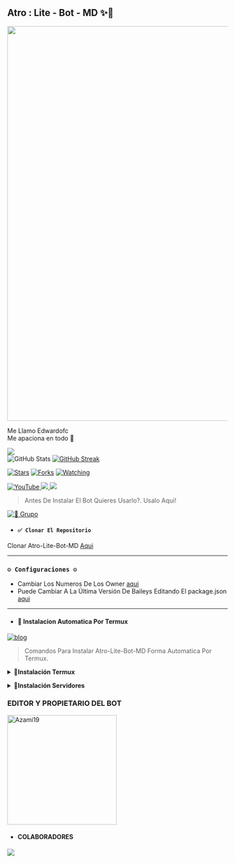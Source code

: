 ## Atro : Lite - Bot - MD ✨🦉

<p align="center">
<img src="https://telegra.ph/file/d7e24ffa346e3ed2d0c37.jpg" alt="" width="900"/>
</p> 

Me Llamo Edwardofc
<br>
Me apaciona en todo 🫣
<br>

<!-- Mi Estadística -->

![](https://komarev.com/ghpvc/?username=Edwardofc&color=000000)  
<img alt = "GitHub Stats" src="https://github-readme-stats.vercel.app/api?username=Edwardofc&show_icons=true&hide=issues&icon_color=C9D1D9&hide_border=false&title_color=C9D1D9&text_color=8B948D&bg_color=0D1117&theme=dark">
[![GitHub Streak](http://github-readme-streak-stats.herokuapp.com?user=Edwardofc&theme=dark)](https://git.io/streak-stats)  

<a href="https://github.com/Edwardofc/Atro-Lite-Bot-MD"><img title="Stars" src="https://img.shields.io/github/stars/Edwardofc/atro-lite-Bot-MD?color=ff4500&style=flat-square" /></a>
<a href="https://github.com/zhwzein/Killua-Zoldyck/network/members"><img title="Forks" src="https://img.shields.io/github/forks/Edwardofc/Atro-Lite-Bot-MD?color=ff4500&style=flat-square" /></a>
<a href="https://github.com/zhwzein/Killua-Zoldyck/watchers"><img title="Watching" src="https://img.shields.io/github/watchers/edwardofc/Atro-Lite-Bot-MD?label=watchers&color=ff4500&style=flat-square" /></a> <br>


<a href="https://youtube.com/@EdwardDc07?si=q2tv3yvnUFnM4IF4">
<img src="https://img.shields.io/badge/YouTube-FF0000?style=for-the-badge&logo=youtube&logoColor=white" alt="YouTube">
</a>
<a href="https://instagram.com/edwarddc05">
<img src="https://img.shields.io/badge/Instagram-E4405F?style=for-the-badge&logo=instagram&logoColor=white">
</a>
       <a href="https://github.com/Edwardofc/" target="_blank"><img src="https://shields.io/badge/Edwardofc-111111.svg?&style=for-the-badge&logo=github"></a>  


> Antes De Instalar El Bot Quieres Usarlo?. Usalo Aqui!

<a href="https://chat.whatsapp.com/IPXgNBsAyYD1XVKnRexkF5"><img alt="🦉 Grupo" src="https://img.shields.io/badge/Grupo-25D366?style=for-the-badge&logo=whatsapp&logoColor=white"/></a>

- #### `✅ Clonar El Repositorio`
 Clonar Atro-Lite-Bot-MD [Aqui](https://github.com/Edwardofc/Atro-Lite-Bot-MD/fork)

***

### `⚙️ Configuraciones ⚙️`
- Cambiar Los Numeros De Los Owner [aqui](https://github.com/Edwardofc/Atro-Lite-Bot-MD/blob/main/config.js#L6)
- Puede Cambiar A La Última Versión De Baileys Editando El package.json [aqui](https://github.com/Edwardofc/Atro-Lite-Bot-MD/blob/main/package.json#L42)
***

- #### 🚩 Instalacion Automatica Por Termux
[![blog](https://img.shields.io/badge/Instalacion-Automatica-FF0000?style=for-the-badge&logo=youtube&logoColor=white)](https://youtu.be/smoWgg28wPk?si=ck-t9tvKrJQ0yZbS?feature=share)

> Comandos Para Instalar Atro-Lite-Bot-MD Forma Automatica Por Termux.

<!-- Instalación-->
<b><details><summary>🦉Instalación Termux</summary></b>  
 
```bash
termux-setup-storage
```
```bash
apt update -y && yes | apt upgrade && pkg install -y bash wget mpv && wget -O - https://raw.githubusercontent.com/Edwardofc/Atro-Lite-Bot-MD/master/atro.sh | bash
```

- #### 🦉📍 Instalacion Manual Por Termux

> Escribe Estos Comandos Uno Por Uno

```bash
termux-setup-storage
```

```bash
apt-get update -y && apt-get upgrade -y
```

```bash
pkg install -y git nodejs ffmpeg imagemagick && pkg install yarn
```

```bash
git clone https://github.com/Edwardofc/Atro-Lite-Bot-MD && cd Atro-Lite-bot-MD && yarn install && npm install
```

```bash
ls
```
```bash
npm update
```

```bash
npm start
```

- #### 🦉📍 Activar En Caso De Detenerse En Termux
> Escribe Estos Comandos Uno Por Uno
```bash
> cd
> cd Atro-Lite-bot-MD
> npm start
```

- #### 🦉📍 Obtener Otro Codigo Qr
> 𝙴𝚂𝙲𝚁𝙸𝙱𝙴 𝙴𝚂𝚃𝙾𝚂 𝙲𝙾𝙼𝙰𝙽𝙳𝙾𝚂 𝚄𝙽𝙾 𝙿𝙾𝚁 𝚄𝙽𝙾:
```bash
> cd Atro-Lite-bot-MD
> rm -rf sessions
> npm start
```

- #### 🦉🕕 Para Activar 24/7 (Termux)
> Este Comando Deve Ir En La Carpeta Atro-Lite-Bot-MD
```bash
> npm i -g pm2 && pm2 start index.js && pm2 save && pm2 logs
```
----
</details>

<b><details><summary>🦉Instalación Servidores</summary></b>

- ### 🦉📍 Instalacion Por Code Dpace

[`CREAR SERVIDOR`](https://github.com/codespaces/new?skip_quickstart=true&machine=basicLinux32gb&repo=674862525&ref=main&geo=UsEast)
***


- ### Activar En Replit

[![Run on Repl.it](https://repl.it/badge/github/Edwardofc/Atro-Lite-Bot-MD)](https://repl.it/github/Edwardofc/Atro-Lite-Bot-MD) 
----  

- ### Activar En Koyeb

[![Deploy to Koyeb](https://www.koyeb.com/static/images/deploy/button.svg)](https://app.koyeb.com/deploy?type=git&repository=https://github.com/Edwardofc/Atro-Lite-Bot-MD&branch=master&name=curiositybot)
----  
- ### Activar En Render

[![Deploy to Render](https://render.com/images/deploy-to-render-button.svg)](https://dashboard.render.com/blueprint/new?repo=https%3A%2F%2Fgithub.com%2FEdwardofc%Atro-Lite-Bot-MD) 
----  
- ### ☁️ Vortexus Cloud - Host
> Integra Atro-Lite-Bot-MD en un servicio de alojamiento 24/7 online 

<a href="https://vortexuscloud.com"><img src="https://telegra.ph/file/4bd3d8d14e5683073d4f3.jpg" height="125px"></a>
### vortexus cloud

- **Pagina Oficial De Vortexus:** [`Vortexuscloud`](https://vortexuscloud.com)
- **Crear cuenta en la Dashboard:** [`Dashboard`](https://youtu.be/JUg7DWUY6_Y?si=DHwk9dwjvWdPEIBJ)
- **Dashboard:** [`Dash`](https://dash.vortexuscloud.com)
- **Panel:** [`Aquí`](https://panel.vortexuscloud.com)
- **Contacto:** [`Aquí`](https://wa.me/258858119033) 
- **Canal de WhatsApp:** [`Aquí`](https://whatsapp.com/channel/0029Va8ZD6O3mFXxTPl1m13A)

- [x] **Configuración** <details><summary>**Ajustes del Servidor - Atro-Lite-Bot-MD**</summary><img src="https://telegra.ph/file/524ab6e15b912d9cdb777.jpg"></details>
------------------

- ### ☂️ Activar En Heroku ☂️
para usuarios del heroku

[![Deploy](https://www.herokucdn.com/deploy/button.svg)](https://heroku.com/deploy?template=https://github.com/Edwardofc/Atro-Lite-Bot-MD1)

#### Heroku Buildpack
| BuildPack | LINK |
|--------|--------|
| **FFMPEG** |[click](https://github.com/jonathanong/heroku-buildpack-ffmpeg-latest) |
| **IMAGEMAGICK** | [click](https://github.com/DuckyTeam/heroku-buildpack-imagemagick) |

***

</details>

### EDITOR Y PROPIETARIO DEL BOT
<a href="https://github.com/Edwardofc"><img src="https://github.com/Edwardofc.png" width="250" height="250" alt="Azami19"/></a>

- #### COLABORADORES 
<a href="https://github.com/AzamiJs/CuriosityBot-MD/graphs/contributors">
<img src="https://contrib.rocks/image?repo=AzamiJs/CuriosityBot-MD" /> 
</a>

